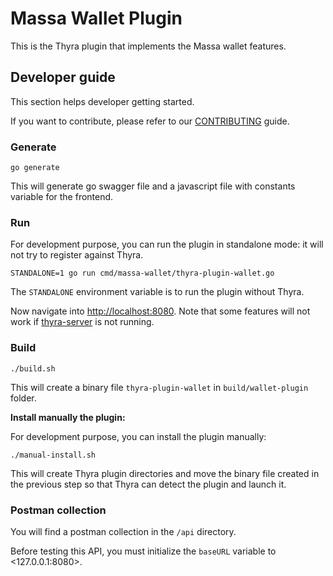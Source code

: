 # Massa Wallet Plugin

This is the Thyra plugin that implements the Massa wallet features.

## Developer guide

This section helps developer getting started.

If you want to contribute, please refer to our [CONTRIBUTING](CONTRIBUTING.md) guide.

### Generate

```shell
go generate
```

This will generate go swagger file and a javascript file with constants variable for the frontend.

### Run

For development purpose, you can run the plugin in standalone mode: it will not try to register against Thyra.

```shell
STANDALONE=1 go run cmd/massa-wallet/thyra-plugin-wallet.go
```

The `STANDALONE` environment variable is to run the plugin without Thyra.

Now navigate into <http://localhost:8080>. Note that some features will not work if
[thyra-server](https://github.com/massalabs/thyra) is not running.

### Build

```shell
./build.sh
```

This will create a binary file `thyra-plugin-wallet` in `build/wallet-plugin` folder.

**Install manually the plugin:**

For development purpose, you can install the plugin manually:

```shell
./manual-install.sh
```

This will create Thyra plugin directories and move the binary file created in the previous step so that
Thyra can detect the plugin and launch it.

### Postman collection

You will find a postman collection in the `/api` directory.

Before testing this API, you must initialize the `baseURL` variable to <127.0.0.1:8080>.
